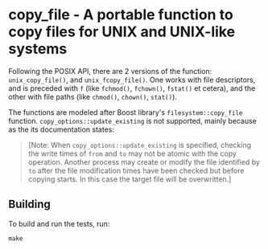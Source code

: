 # copy_file - A portable function to copy files for UNIX and UNIX-like systems

Following the POSIX API, there are 2 versions of the function: `unix_copy_file()`, and `unix_fcopy_file()`. One works with file descriptors, and is preceded with `f` (like `fchmod()`, `fchown()`, `fstat()` et cetera), and the other with file paths (like `chmod()`, `chown()`, `stat()`).

The functions are modeled after Boost library's `filesystem::copy_file` function. `copy_options::update_existing` is not supported, mainly because as the its documentation states:

> [Note: When `copy_options::update_existing` is specified, checking the write times of `from` and `to` may not be atomic with the copy operation. Another process may create or modify the file identified by `to` after the file modification times have been checked but before copying starts. In this case the target file will be overwritten.]

## Building

To build and run the tests, run:

```shell
make
```
